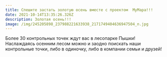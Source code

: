```yaml
---
title: Спешите застать золотую осень вместе с проектом  MyMapa!!!
date: 2021-10-14T13:35:26.326Z
description: Золотая осень!!!
image: /img/245205898_237988221633938_2171749404636947504_n.jpg
---
```

<!--StartFragment-->

Более 30 контрольных точек ждут вас в лесопарке Пышки! Наслаждаясь осенним лесом можно и заодно поискать наши контрольные точки, либо в одиночку, либо в компании семьи и друзей!

<!--EndFragment-->